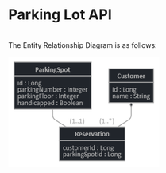 
# Parking Lot API

<br>
The Entity Relationship Diagram is as follows:

![alt text](documentation/jhipster-jdl.png)
